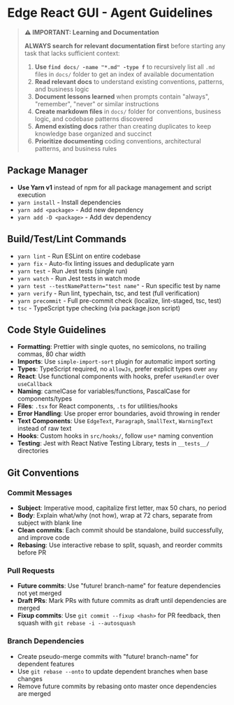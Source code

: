 # Edge React GUI - Agent Guidelines

> **⚠️ IMPORTANT: Learning and Documentation**
>
> **ALWAYS search for relevant documentation first** before starting any task that lacks sufficient context:
>
> 1. **Use `find docs/ -name "*.md" -type f`** to recursively list all `.md` files in `docs/` folder to get an index of available documentation
> 2. **Read relevant docs** to understand existing conventions, patterns, and business logic
> 3. **Document lessons learned** when prompts contain "always", "remember", "never" or similar instructions
> 4. **Create markdown files** in `docs/` folder for conventions, business logic, and codebase patterns discovered
> 5. **Amend existing docs** rather than creating duplicates to keep knowledge base organized and succinct
> 6. **Prioritize documenting** coding conventions, architectural patterns, and business rules

## Package Manager

- **Use Yarn v1** instead of npm for all package management and script execution
- `yarn install` - Install dependencies
- `yarn add <package>` - Add new dependency
- `yarn add -D <package>` - Add dev dependency

## Build/Test/Lint Commands

- `yarn lint` - Run ESLint on entire codebase
- `yarn fix` - Auto-fix linting issues and deduplicate yarn
- `yarn test` - Run Jest tests (single run)
- `yarn watch` - Run Jest tests in watch mode
- `yarn test --testNamePattern="test name"` - Run specific test by name
- `yarn verify` - Run lint, typechain, tsc, and test (full verification)
- `yarn precommit` - Full pre-commit check (localize, lint-staged, tsc, test)
- `tsc` - TypeScript type checking (via package.json script)

## Code Style Guidelines

- **Formatting**: Prettier with single quotes, no semicolons, no trailing commas, 80 char width
- **Imports**: Use `simple-import-sort` plugin for automatic import sorting
- **Types**: TypeScript required, no `allowJs`, prefer explicit types over `any`
- **React**: Use functional components with hooks, prefer `useHandler` over `useCallback`
- **Naming**: camelCase for variables/functions, PascalCase for components/types
- **Files**: `.tsx` for React components, `.ts` for utilities/hooks
- **Error Handling**: Use proper error boundaries, avoid throwing in render
- **Text Components**: Use `EdgeText`, `Paragraph`, `SmallText`, `WarningText` instead of raw text
- **Hooks**: Custom hooks in `src/hooks/`, follow `use*` naming convention
- **Testing**: Jest with React Native Testing Library, tests in `__tests__/` directories

## Git Conventions

### Commit Messages

- **Subject**: Imperative mood, capitalize first letter, max 50 chars, no period
- **Body**: Explain what/why (not how), wrap at 72 chars, separate from subject with blank line
- **Clean commits**: Each commit should be standalone, build successfully, and improve code
- **Rebasing**: Use interactive rebase to split, squash, and reorder commits before PR

### Pull Requests

- **Future commits**: Use "future! branch-name" for feature dependencies not yet merged
- **Draft PRs**: Mark PRs with future commits as draft until dependencies are merged
- **Fixup commits**: Use `git commit --fixup <hash>` for PR feedback, then squash with `git rebase -i --autosquash`

### Branch Dependencies

- Create pseudo-merge commits with "future! branch-name" for dependent features
- Use `git rebase --onto` to update dependent branches when base changes
- Remove future commits by rebasing onto master once dependencies are merged
